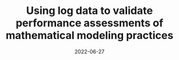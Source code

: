 ---
title: "Using log data to validate performance assessments of mathematical modeling practices"
collection: publications
permalink: /publication/2022-AIED
date: 2022-06-27
venue: 'International Conference on Artificial Intelligence in Education'
paperurl: 'http://aadair3.github.io/files/papers/2022-AIED.pdf'
link: 'https://doi.org/10.1007/978-3-031-11647-6_99'
citation: 'Olsen, J., Adair, A., Gobert, J., Sao Pedro, M., & O’Brien, M. (2022). Using log data to validate performance assessments of mathematical modeling practices. In M. M. Rodrigo, N. Matsuda, A. I. Cristea, & V. Dimitrova (Eds.), <i>International Conference on Artificial Intelligence in Education</i> (pp. 488-491). Springer, Cham.'
---